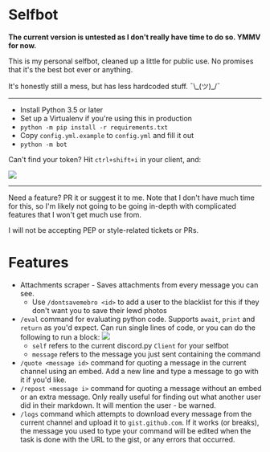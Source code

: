 Selfbot
=======

**The current version is untested as I don't really have time to do so. 
YMMV for now.**

This is my personal selfbot, cleaned up a little for public
use. No promises that it's the best bot ever or anything.

It's honestly still a mess, but has less hardcoded stuff. ¯\\\_(ツ)\_/¯

---

* Install Python 3.5 or later
* Set up a Virtualenv if you're using this in production
* `python -m pip install -r requirements.txt`
* Copy `config.yml.example` to `config.yml` and fill it out
* `python -m bot`

Can't find your token? Hit `ctrl+shift+i` in your client, and:

![](https://dl.dropboxusercontent.com/s/xvzffyhee7qrz3t/pycharm64_2017-03-31_23-16-36.png)

---

Need a feature? PR it or suggest it to me. Note that I don't have
much time for this, so I'm likely not going to be going in-depth
with complicated features that I won't get much use from.

I will not be accepting PEP or style-related tickets or PRs. 

Features
========

* Attachments scraper - Saves attachments from every message you can see.
  * Use `/dontsavemebro <id>` to add a user to the blacklist for this if they
    don't want you to save their lewd photos
* `/eval` command for evaluating python code. Supports `await`, `print` and `return` 
  as you'd expect. Can run single lines of code, or you can do the following to run
  a block: ![](https://dl.dropboxusercontent.com/s/9izhq3bpapgcws3/Discord_2017-03-31_23-27-10.png)
    * `self` refers to the current discord.py `Client` for your selfbot
    * `message` refers to the message you just sent containing the command
* `/quote <message id>` command for quoting a message in the current channel using
  an embed. Add a new line and type a message to go with it if you'd like.
* `/repost <message i>` command for quoting a message without an embed or an
  extra message. Only really useful for finding out what another user did in
  their markdown. It will mention the user - be warned.
* `/logs` command which attempts to download every message from the current
  channel and upload it to `gist.github.com`. If it works (or breaks), the message
  you used to type your command will be edited when the task is done with the
  URL to the gist, or any errors that occurred.
